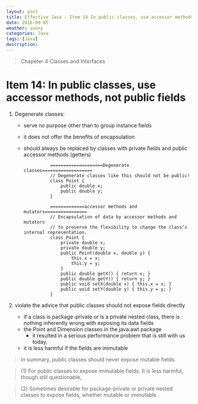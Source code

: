 ```yaml
---
layout: post
title: Effective Java - Item 14 In public classes, use accessor methods, not public fields
date: 2016-09-05
weather: sunny
categories: Java
tags: [Java]
description:
---
```


> Chapeter 4 Classes and Interfaces

# Item 14: In public classes, use accessor methods, not public fields

1. Degenerate classes: 
	- serve no purpose other than to group instance fields
	- it does not offer the benefits of encapsulation
	- should always be replaced by classes with private fields and public accessor methods (getters)
					
					====================Degenerate classes===================
					// Degenerate classes like this should not be public!
					class Point {
						public double x;
						public double y;
					}

					=============accessor methods and mutators================
					// Encapsulation of data by accessor methods and mutators
					// to preserve the flexibility to change the class’s internal representation.
					class Point {
						private double x;
						private double y;
						public Point(double x, double y) {
							this.x = x;
							this.y = y;
						}
						public double getX() { return x; }
						public double getY() { return y; }
						public void setX(double x) { this.x = x; }
						public void setY(double y) { this.y = y; }
					}

2. violate the advice that public classes should not expose fields directly 

	- if a class is package-private or is a private nested class, there is nothing inherently wrong with exposing its data fields
	- the Point and Dimension classes in the java.awt package
		- it resulted in a serious performance problem that is still with us today.
	- it is
	less harmful if the fields are immutable

> In summary, public classes should never expose mutable fields. 

> (1) For public classes to expose immutable fields. It is less harmful, though still questionable,

> (2) Sometimes desirable for package-private or private nested classes to expose fields, whether mutable or immutable.
